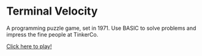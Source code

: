# Terminal Velocity
A programming puzzle game, set in 1971. Use BASIC to solve problems and impress the fine people at TinkerCo.

[Click here to play!](https://dehodson.github.io/terminal-velocity/)
